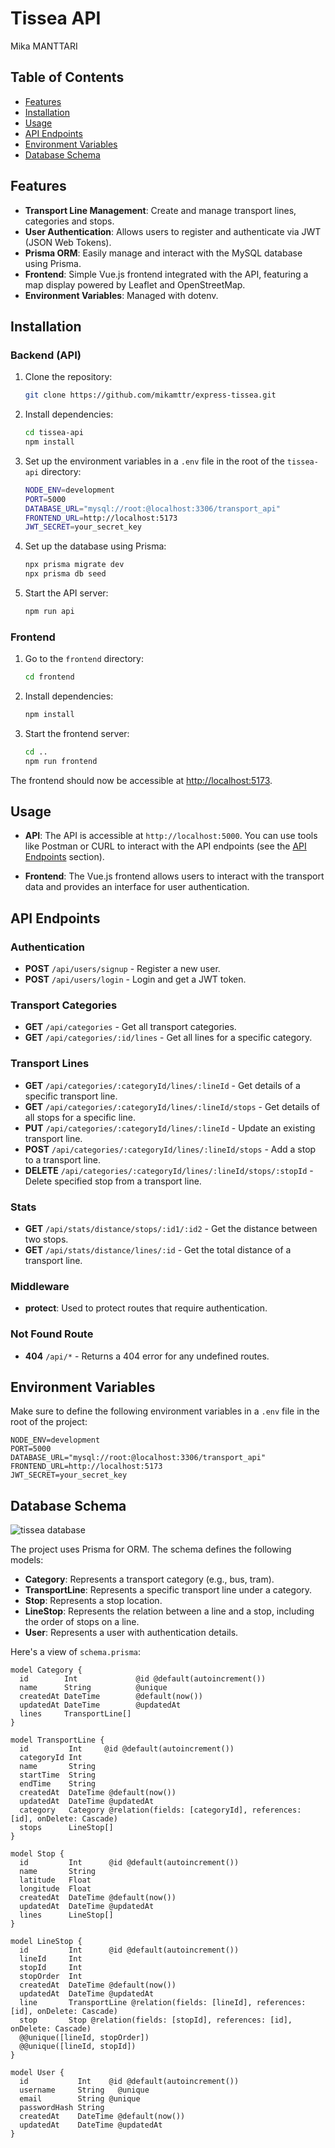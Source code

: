 # Tissea API

Mika MANTTARI

## Table of Contents
- [Features](#features)
- [Installation](#installation)
- [Usage](#usage)
- [API Endpoints](#api-endpoints)
- [Environment Variables](#environment-variables)
- [Database Schema](#database-schema)

## Features
- **Transport Line Management**: Create and manage transport lines, categories and stops.
- **User Authentication**: Allows users to register and authenticate via JWT (JSON Web Tokens).
- **Prisma ORM**: Easily manage and interact with the MySQL database using Prisma.
- **Frontend**: Simple Vue.js frontend integrated with the API, featuring a map display powered by Leaflet and OpenStreetMap.
- **Environment Variables**: Managed with dotenv.

## Installation

### Backend (API)
1. Clone the repository:
   ```bash
   git clone https://github.com/mikamttr/express-tissea.git
   ```

2. Install dependencies:
   ```bash
   cd tissea-api
   npm install
   ```

3. Set up the environment variables in a `.env` file in the root of the `tissea-api` directory:
   ```bash
   NODE_ENV=development
   PORT=5000
   DATABASE_URL="mysql://root:@localhost:3306/transport_api"
   FRONTEND_URL=http://localhost:5173
   JWT_SECRET=your_secret_key
   ```

4. Set up the database using Prisma:
   ```bash
   npx prisma migrate dev
   npx prisma db seed
   ```

5. Start the API server:
   ```bash
   npm run api
   ```

### Frontend
1. Go to the `frontend` directory:
   ```bash
   cd frontend
   ```

2. Install dependencies:
   ```bash
   npm install
   ```

3. Start the frontend server:
   ```bash
   cd ..
   npm run frontend
   ```

The frontend should now be accessible at [http://localhost:5173](http://localhost:5173).

## Usage
- **API**: The API is accessible at `http://localhost:5000`. You can use tools like Postman or CURL to interact with the API endpoints (see the [API Endpoints](#api-endpoints) section).
  
- **Frontend**: The Vue.js frontend allows users to interact with the transport data and provides an interface for user authentication.


## API Endpoints

### Authentication
- **POST** `/api/users/signup` - Register a new user.
- **POST** `/api/users/login` - Login and get a JWT token.

### Transport Categories
- **GET** `/api/categories` - Get all transport categories.
- **GET** `/api/categories/:id/lines` - Get all lines for a specific category.
  
### Transport Lines
- **GET** `/api/categories/:categoryId/lines/:lineId` - Get details of a specific transport line.
- **GET** `/api/categories/:categoryId/lines/:lineId/stops` - Get details of all stops for a specific line.
- **PUT** `/api/categories/:categoryId/lines/:lineId` - Update an existing transport line.
- **POST** `/api/categories/:categoryId/lines/:lineId/stops` - Add a stop to a transport line.
- **DELETE** `/api/categories/:categoryId/lines/:lineId/stops/:stopId` - Delete specified stop from a transport line.

### Stats
- **GET** `/api/stats/distance/stops/:id1/:id2` - Get the distance between two stops.
- **GET** `/api/stats/distance/lines/:id` - Get the total distance of a transport line.

### Middleware
- **protect**: Used to protect routes that require authentication.

### Not Found Route
- **404** `/api/*` - Returns a 404 error for any undefined routes.


## Environment Variables
Make sure to define the following environment variables in a `.env` file in the root of the project:

```env
NODE_ENV=development
PORT=5000
DATABASE_URL="mysql://root:@localhost:3306/transport_api"
FRONTEND_URL=http://localhost:5173
JWT_SECRET=your_secret_key
```

## Database Schema
![tissea database](https://github.com/user-attachments/assets/f95f515e-d0df-4ee1-88b6-92cf59418056)

The project uses Prisma for ORM. The schema defines the following models:

- **Category**: Represents a transport category (e.g., bus, tram).
- **TransportLine**: Represents a specific transport line under a category.
- **Stop**: Represents a stop location.
- **LineStop**: Represents the relation between a line and a stop, including the order of stops on a line.
- **User**: Represents a user with authentication details.

Here's a view of `schema.prisma`:

```prisma
model Category {
  id        Int             @id @default(autoincrement())
  name      String          @unique
  createdAt DateTime        @default(now())
  updatedAt DateTime        @updatedAt
  lines     TransportLine[]
}

model TransportLine {
  id         Int     @id @default(autoincrement())
  categoryId Int
  name       String
  startTime  String
  endTime    String
  createdAt  DateTime @default(now())
  updatedAt  DateTime @updatedAt
  category   Category @relation(fields: [categoryId], references: [id], onDelete: Cascade)
  stops      LineStop[]
}

model Stop {
  id         Int      @id @default(autoincrement())
  name       String
  latitude   Float
  longitude  Float
  createdAt  DateTime @default(now())
  updatedAt  DateTime @updatedAt
  lines      LineStop[]
}

model LineStop {
  id         Int      @id @default(autoincrement())
  lineId     Int
  stopId     Int
  stopOrder  Int
  createdAt  DateTime @default(now())
  updatedAt  DateTime @updatedAt
  line       TransportLine @relation(fields: [lineId], references: [id], onDelete: Cascade)
  stop       Stop @relation(fields: [stopId], references: [id], onDelete: Cascade)
  @@unique([lineId, stopOrder])
  @@unique([lineId, stopId])
}

model User {
  id           Int    @id @default(autoincrement())
  username     String   @unique
  email        String @unique
  passwordHash String
  createdAt    DateTime @default(now())
  updatedAt    DateTime @updatedAt
}
```
